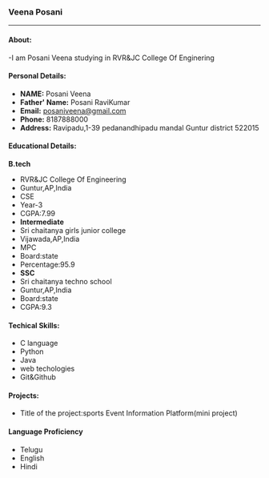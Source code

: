 ### Veena Posani
------------------------
#### About:
-I am Posani Veena studying in RVR&JC College Of Enginering 

#### Personal Details:
- **NAME:** Posani Veena
- **Father' Name:** Posani RaviKumar
- **Email:** posaniveena@gmail.com
- **Phone:** 8187888000
- **Address:** Ravipadu,1-39
             pedanandhipadu mandal
             Guntur district 
             522015
#### Educational Details:
  **B.tech**
  - RVR&JC College Of Engineering
  - Guntur,AP,India
  - CSE
  - Year-3
  - CGPA:7.99
- **Intermediate**
- Sri chaitanya girls junior college
- Vijawada,AP,India
- MPC
- Board:state
- Percentage:95.9
- **SSC**
- Sri chaitanya techno school
- Guntur,AP,India
- Board:state
- CGPA:9.3
#### Techical Skills:
- C language
- Python
- Java
- web techologies
- Git&Github
#### Projects:
- Title of the project:sports Event Information Platform(mini project)
#### Language Proficiency
- Telugu
- English
- Hindi



